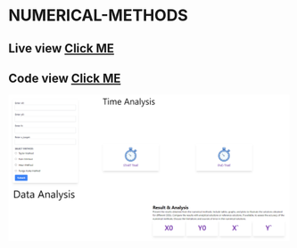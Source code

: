 # NUMERICAL-METHODS

## Live view [Click ME]()

## Code view [Click ME]()

![ui-1](./assets/ui.png)
